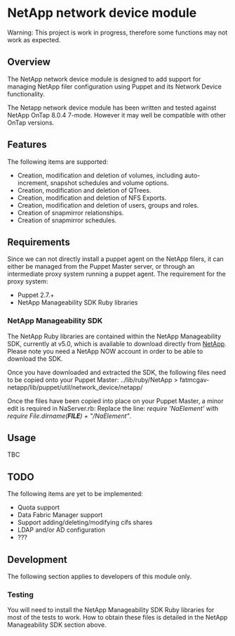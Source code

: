# NetApp network device module
Warning: This project is work in progress, therefore some functions may not work as expected. 

## Overview 
The NetApp network device module is designed to add support for managing NetApp filer configuration using Puppet and its Network Device functionality.

The Netapp network device module has been written and tested against NetApp OnTap 8.0.4 7-mode. 
However it may well be compatible with other OnTap versions. 

## Features
The following items are supported:
* Creation, modification and deletion of volumes, including auto-increment, snapshot schedules and volume options.
* Creation, modification and deletion of QTrees. 
* Creation, modification and deletion of NFS Exports. 
* Creation, modification and deletion of users, groups and roles. 
* Creation of snapmirror relationships. 
* Creation of snapmirror schedules. 

## Requirements
Since we can not directly install a puppet agent on the NetApp filers, it can either be managed from the Puppet Master server, 
or through an intermediate proxy system running a puppet agent. The requirement for the proxy system:

* Puppet 2.7.+
* NetApp Manageability SDK Ruby libraries

### NetApp Manageability SDK
The NetApp Ruby libraries are contained within the NetApp Manageability SDK, currently at v5.0, which is available to download directly from [NetApp](http://support.netapp.com/NOW/cgi-bin/software?product=NetApp+Manageability+SDK&platform=All+Platforms). 
Please note you need a NetApp NOW account in order to be able to download the SDK.  

Once you have downloaded and extracted the SDK, the following files need to be copied onto your Puppet Master:
../lib/ruby/NetApp > fatmcgav-netapp/lib/puppet/util/network_device/netapp/

Once the files have been copied into place on your Puppet Master, a minor edit is required in NaServer.rb:
Replace the line: *require 'NaElement'* with *require File.dirname(__FILE__) + "/NaElement"*. 

## Usage

TBC

## TODO
The following items are yet to be implemented:

* Quota support
* Data Fabric Manager support
* Support adding/deleting/modifying cifs shares
* LDAP and/or AD configuration
* ???

## Development

The following section applies to developers of this module only.

### Testing

You will need to install the NetApp Manageability SDK Ruby libraries for most of the tests to work.
How to obtain these files is detailed in the NetApp Manageability SDK section above. 